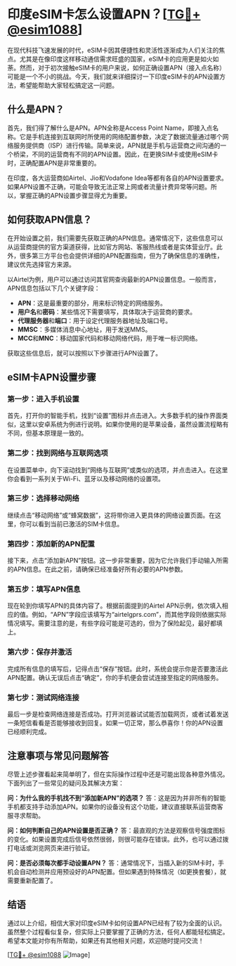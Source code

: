 # 印度eSIM卡怎么设置APN？[[TG💪+ @esim1088](https://t.me/s/esim1088)]

在现代科技飞速发展的时代，eSIM卡因其便捷性和灵活性逐渐成为人们关注的焦点。尤其是在像印度这样移动通信需求旺盛的国家，eSIM卡的应用更是如火如荼。然而，对于初次接触eSIM卡的用户来说，如何正确设置APN（接入点名称）可能是一个不小的挑战。今天，我们就来详细探讨一下印度eSIM卡的APN设置方法，希望能帮助大家轻松搞定这一问题。

## 什么是APN？

首先，我们得了解什么是APN。APN全称是Access Point Name，即接入点名称。它是手机连接到互联网时所使用的网络配置参数，决定了数据流量通过哪个网络服务提供商（ISP）进行传输。简单来说，APN就是手机与运营商之间沟通的一个桥梁，不同的运营商有不同的APN设置。因此，在更换SIM卡或使用eSIM卡时，正确配置APN是非常重要的。

在印度，各大运营商如Airtel、Jio和Vodafone Idea等都有各自的APN设置要求。如果APN设置不正确，可能会导致无法正常上网或者流量计费异常等问题。所以，掌握正确的APN设置步骤显得尤为重要。

## 如何获取APN信息？

在开始设置之前，我们需要先获取正确的APN信息。通常情况下，这些信息可以从运营商提供的官方渠道获得，比如官方网站、客服热线或者是实体营业厅。此外，很多第三方平台也会提供详细的APN配置指南，但为了确保信息的准确性，建议优先选择官方来源。

以Airtel为例，用户可以通过访问其官网查询最新的APN设置信息。一般而言，APN信息包括以下几个关键字段：
- **APN**：这是最重要的部分，用来标识特定的网络服务。
- **用户名**和**密码**：某些情况下需要填写，具体取决于运营商的要求。
- **代理服务器**和**端口**：用于设定代理服务器地址及端口号。
- **MMSC**：多媒体消息中心地址，用于发送MMS。
- **MCC**和**MNC**：移动国家代码和移动网络代码，用于唯一标识网络。

获取这些信息后，就可以按照以下步骤进行APN设置了。

## eSIM卡APN设置步骤

### 第一步：进入手机设置

首先，打开你的智能手机，找到“设置”图标并点击进入。大多数手机的操作界面类似，这里以安卓系统为例进行说明。如果你使用的是苹果设备，虽然设置流程略有不同，但基本原理是一致的。

### 第二步：找到网络与互联网选项

在设置菜单中，向下滚动找到“网络与互联网”或类似的选项，并点击进入。在这里你会看到一系列关于Wi-Fi、蓝牙以及移动网络的设置项。

### 第三步：选择移动网络

继续点击“移动网络”或“蜂窝数据”，这将带你进入更具体的网络设置页面。在这里，你可以看到当前已激活的SIM卡信息。

### 第四步：添加新的APN配置

接下来，点击“添加新APN”按钮。这一步非常重要，因为它允许我们手动输入所需的APN信息。在此之前，请确保已经准备好所有必要的APN参数。

### 第五步：填写APN信息

现在轮到你填写APN的具体内容了。根据前面提到的Airtel APN示例，依次填入相应的值。例如，“APN”字段应该填写为“airtelgprs.com”，而其他字段则依据实际情况填写。需要注意的是，有些字段可能是可选的，但为了保险起见，最好都填上。

### 第六步：保存并激活

完成所有信息的填写后，记得点击“保存”按钮。此时，系统会提示你是否要激活此APN配置。确认无误后点击“确定”，你的手机便会尝试连接至指定的网络服务。

### 第七步：测试网络连接

最后一步是检查网络连接是否成功。打开浏览器试试能否加载网页，或者试着发送一条短信看看是否能够接收到回复。如果一切正常，那么恭喜你！你的APN设置已经顺利完成。

## 注意事项与常见问题解答

尽管上述步骤看起来简单明了，但在实际操作过程中还是可能出现各种意外情况。下面列出了一些常见的疑问及其解决方案：

**问：为什么我的手机找不到“添加新APN”的选项？**
答：这是因为并非所有的智能手机都支持手动添加APN。如果你的设备没有这个功能，建议直接联系运营商客服寻求帮助。

**问：如何判断自己的APN设置是否正确？**
答：最直观的方法是观察信号强度图标的变化。如果设置完成后信号依然很弱，则很可能存在错误。此外，也可以通过拨打电话或浏览网页来进行验证。

**问：是否必须每次都手动设置APN？**
答：通常情况下，当插入新的SIM卡时，手机会自动检测并应用预设好的APN配置。但如果遇到特殊情况（如更换套餐），就需要重新配置了。

## 结语

通过以上介绍，相信大家对印度eSIM卡如何设置APN已经有了较为全面的认识。虽然整个过程看似复杂，但实际上只要掌握了正确的方法，任何人都能轻松搞定。希望本文能对你有所帮助，如果还有其他相关问题，欢迎随时提问交流！

[[TG💪+ @esim1088](https://t.me/s/esim1088) ![Image](https://i.postimg.cc/4NQfJmqS/Snipaste-2025-05-13-00-14-12.png)]